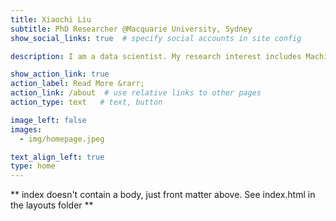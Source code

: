 ```yaml
---
title: Xiaochi Liu
subtitle: PhD Researcher @Macquarie University, Sydney
show_social_links: true  # specify social accounts in site config

description: I am a data scientist. My research interest includes Machine Learning, Geographical Information System, Spatial Statistic Analysis, and the application of novel modelling techniques in the research of Environmental & Public Health.

show_action_link: true
action_label: Read More &rarr;
action_link: /about  # use relative links to other pages
action_type: text   # text, button

image_left: false
images:
  - img/homepage.jpeg

text_align_left: true
type: home
---
```


** index doesn't contain a body, just front matter above.
See index.html in the layouts folder **
